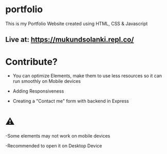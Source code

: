 # portfolio
This is my Portfolio Website created using HTML, CSS & Javascript

## Live at: https://mukundsolanki.repl.co/

# Contribute?
- You can optimize Elements, make them to use less resources so it can run smoothly on Mobile devices

- Adding Responsiveness

- Creating a "Contact me" form with backend in Express

# ⚠️
-Some elements may not work on mobile devices

-Recommended to open it on Desktop Device
